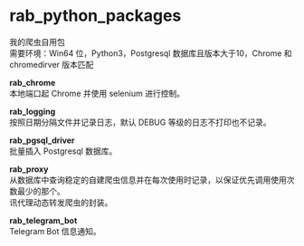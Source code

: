 # rab_python_packages
我的爬虫自用包  
需要环境：Win64 位，Python3，Postgresql 数据库且版本大于10，Chrome 和 chromedirver 版本匹配

**rab_chrome**  
本地端口起 Chrome 并使用 selenium 进行控制。

**rab_logging**  
按照日期分隔文件并记录日志，默认 DEBUG 等级的日志不打印也不记录。

**rab_pgsql_driver**  
批量插入 Postgresql 数据库。

**rab_proxy**  
从数据库中查询稳定的自建爬虫信息并在每次使用时记录，以保证优先调用使用次数最少的那个。  
讯代理动态转发爬虫的封装。

**rab_telegram_bot**  
Telegram Bot 信息通知。